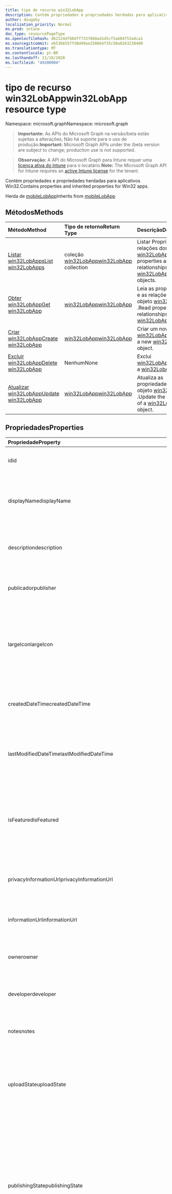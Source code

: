 ```yaml
---
title: tipo de recurso win32LobApp
description: Contém propriedades e propriedades herdadas para aplicativos Win32.
author: dougeby
localization_priority: Normal
ms.prod: intune
doc_type: resourcePageType
ms.openlocfilehash: d62124df60dff7337668a41d5cf5a604f53a4ca1
ms.sourcegitcommit: eb536655ffd8d49ae258664f35c50a8263238400
ms.translationtype: MT
ms.contentlocale: pt-BR
ms.lasthandoff: 11/18/2020
ms.locfileid: "49200004"
---
```

# <a name="win32lobapp-resource-type"></a><span data-ttu-id="bddbd-103">tipo de recurso win32LobApp</span><span class="sxs-lookup"><span data-stu-id="bddbd-103">win32LobApp resource type</span></span>

<span data-ttu-id="bddbd-104">Namespace: microsoft.graph</span><span class="sxs-lookup"><span data-stu-id="bddbd-104">Namespace: microsoft.graph</span></span>

> <span data-ttu-id="bddbd-105">**Importante:** As APIs do Microsoft Graph na versão/beta estão sujeitas a alterações; Não há suporte para o uso de produção.</span><span class="sxs-lookup"><span data-stu-id="bddbd-105">**Important:** Microsoft Graph APIs under the /beta version are subject to change; production use is not supported.</span></span>

> <span data-ttu-id="bddbd-106">**Observação:** A API do Microsoft Graph para Intune requer uma [licença ativa do Intune](https://go.microsoft.com/fwlink/?linkid=839381) para o locatário.</span><span class="sxs-lookup"><span data-stu-id="bddbd-106">**Note:** The Microsoft Graph API for Intune requires an [active Intune license](https://go.microsoft.com/fwlink/?linkid=839381) for the tenant.</span></span>

<span data-ttu-id="bddbd-107">Contém propriedades e propriedades herdadas para aplicativos Win32.</span><span class="sxs-lookup"><span data-stu-id="bddbd-107">Contains properties and inherited properties for Win32 apps.</span></span>


<span data-ttu-id="bddbd-108">Herda de [mobileLobApp](../resources/intune-apps-mobilelobapp.md)</span><span class="sxs-lookup"><span data-stu-id="bddbd-108">Inherits from [mobileLobApp](../resources/intune-apps-mobilelobapp.md)</span></span>

## <a name="methods"></a><span data-ttu-id="bddbd-109">Métodos</span><span class="sxs-lookup"><span data-stu-id="bddbd-109">Methods</span></span>
|<span data-ttu-id="bddbd-110">Método</span><span class="sxs-lookup"><span data-stu-id="bddbd-110">Method</span></span>|<span data-ttu-id="bddbd-111">Tipo de retorno</span><span class="sxs-lookup"><span data-stu-id="bddbd-111">Return Type</span></span>|<span data-ttu-id="bddbd-112">Descrição</span><span class="sxs-lookup"><span data-stu-id="bddbd-112">Description</span></span>|
|:---|:---|:---|
|[<span data-ttu-id="bddbd-113">Listar win32LobApps</span><span class="sxs-lookup"><span data-stu-id="bddbd-113">List win32LobApps</span></span>](../api/intune-apps-win32lobapp-list.md)|<span data-ttu-id="bddbd-114">coleção [win32LobApp](../resources/intune-apps-win32lobapp.md)</span><span class="sxs-lookup"><span data-stu-id="bddbd-114">[win32LobApp](../resources/intune-apps-win32lobapp.md) collection</span></span>|<span data-ttu-id="bddbd-115">Listar Propriedades e relações dos objetos [win32LobApp](../resources/intune-apps-win32lobapp.md) .</span><span class="sxs-lookup"><span data-stu-id="bddbd-115">List properties and relationships of the [win32LobApp](../resources/intune-apps-win32lobapp.md) objects.</span></span>|
|[<span data-ttu-id="bddbd-116">Obter win32LobApp</span><span class="sxs-lookup"><span data-stu-id="bddbd-116">Get win32LobApp</span></span>](../api/intune-apps-win32lobapp-get.md)|[<span data-ttu-id="bddbd-117">win32LobApp</span><span class="sxs-lookup"><span data-stu-id="bddbd-117">win32LobApp</span></span>](../resources/intune-apps-win32lobapp.md)|<span data-ttu-id="bddbd-118">Leia as propriedades e as relações do objeto [win32LobApp](../resources/intune-apps-win32lobapp.md) .</span><span class="sxs-lookup"><span data-stu-id="bddbd-118">Read properties and relationships of the [win32LobApp](../resources/intune-apps-win32lobapp.md) object.</span></span>|
|[<span data-ttu-id="bddbd-119">Criar win32LobApp</span><span class="sxs-lookup"><span data-stu-id="bddbd-119">Create win32LobApp</span></span>](../api/intune-apps-win32lobapp-create.md)|[<span data-ttu-id="bddbd-120">win32LobApp</span><span class="sxs-lookup"><span data-stu-id="bddbd-120">win32LobApp</span></span>](../resources/intune-apps-win32lobapp.md)|<span data-ttu-id="bddbd-121">Criar um novo objeto [win32LobApp](../resources/intune-apps-win32lobapp.md) .</span><span class="sxs-lookup"><span data-stu-id="bddbd-121">Create a new [win32LobApp](../resources/intune-apps-win32lobapp.md) object.</span></span>|
|[<span data-ttu-id="bddbd-122">Excluir win32LobApp</span><span class="sxs-lookup"><span data-stu-id="bddbd-122">Delete win32LobApp</span></span>](../api/intune-apps-win32lobapp-delete.md)|<span data-ttu-id="bddbd-123">Nenhum</span><span class="sxs-lookup"><span data-stu-id="bddbd-123">None</span></span>|<span data-ttu-id="bddbd-124">Exclui [win32LobApp](../resources/intune-apps-win32lobapp.md).</span><span class="sxs-lookup"><span data-stu-id="bddbd-124">Deletes a [win32LobApp](../resources/intune-apps-win32lobapp.md).</span></span>|
|[<span data-ttu-id="bddbd-125">Atualizar win32LobApp</span><span class="sxs-lookup"><span data-stu-id="bddbd-125">Update win32LobApp</span></span>](../api/intune-apps-win32lobapp-update.md)|[<span data-ttu-id="bddbd-126">win32LobApp</span><span class="sxs-lookup"><span data-stu-id="bddbd-126">win32LobApp</span></span>](../resources/intune-apps-win32lobapp.md)|<span data-ttu-id="bddbd-127">Atualiza as propriedades de um objeto [win32LobApp](../resources/intune-apps-win32lobapp.md) .</span><span class="sxs-lookup"><span data-stu-id="bddbd-127">Update the properties of a [win32LobApp](../resources/intune-apps-win32lobapp.md) object.</span></span>|

## <a name="properties"></a><span data-ttu-id="bddbd-128">Propriedades</span><span class="sxs-lookup"><span data-stu-id="bddbd-128">Properties</span></span>
|<span data-ttu-id="bddbd-129">Propriedade</span><span class="sxs-lookup"><span data-stu-id="bddbd-129">Property</span></span>|<span data-ttu-id="bddbd-130">Tipo</span><span class="sxs-lookup"><span data-stu-id="bddbd-130">Type</span></span>|<span data-ttu-id="bddbd-131">Descrição</span><span class="sxs-lookup"><span data-stu-id="bddbd-131">Description</span></span>|
|:---|:---|:---|
|<span data-ttu-id="bddbd-132">id</span><span class="sxs-lookup"><span data-stu-id="bddbd-132">id</span></span>|<span data-ttu-id="bddbd-133">String</span><span class="sxs-lookup"><span data-stu-id="bddbd-133">String</span></span>|<span data-ttu-id="bddbd-134">Chave da entidade.</span><span class="sxs-lookup"><span data-stu-id="bddbd-134">Key of the entity.</span></span> <span data-ttu-id="bddbd-135">Herdado de [mobileApp](../resources/intune-shared-mobileapp.md)</span><span class="sxs-lookup"><span data-stu-id="bddbd-135">Inherited from [mobileApp](../resources/intune-shared-mobileapp.md)</span></span>|
|<span data-ttu-id="bddbd-136">displayName</span><span class="sxs-lookup"><span data-stu-id="bddbd-136">displayName</span></span>|<span data-ttu-id="bddbd-137">String</span><span class="sxs-lookup"><span data-stu-id="bddbd-137">String</span></span>|<span data-ttu-id="bddbd-138">O título do aplicativo importado ou definido pelo administrador.</span><span class="sxs-lookup"><span data-stu-id="bddbd-138">The admin provided or imported title of the app.</span></span> <span data-ttu-id="bddbd-139">Herdado de [mobileApp](../resources/intune-shared-mobileapp.md)</span><span class="sxs-lookup"><span data-stu-id="bddbd-139">Inherited from [mobileApp](../resources/intune-shared-mobileapp.md)</span></span>|
|<span data-ttu-id="bddbd-140">description</span><span class="sxs-lookup"><span data-stu-id="bddbd-140">description</span></span>|<span data-ttu-id="bddbd-141">String</span><span class="sxs-lookup"><span data-stu-id="bddbd-141">String</span></span>|<span data-ttu-id="bddbd-142">A descrição do aplicativo.</span><span class="sxs-lookup"><span data-stu-id="bddbd-142">The description of the app.</span></span> <span data-ttu-id="bddbd-143">Herdado de [mobileApp](../resources/intune-shared-mobileapp.md)</span><span class="sxs-lookup"><span data-stu-id="bddbd-143">Inherited from [mobileApp](../resources/intune-shared-mobileapp.md)</span></span>|
|<span data-ttu-id="bddbd-144">publicador</span><span class="sxs-lookup"><span data-stu-id="bddbd-144">publisher</span></span>|<span data-ttu-id="bddbd-145">String</span><span class="sxs-lookup"><span data-stu-id="bddbd-145">String</span></span>|<span data-ttu-id="bddbd-146">O publicador do aplicativo.</span><span class="sxs-lookup"><span data-stu-id="bddbd-146">The publisher of the app.</span></span> <span data-ttu-id="bddbd-147">Herdado de [mobileApp](../resources/intune-shared-mobileapp.md)</span><span class="sxs-lookup"><span data-stu-id="bddbd-147">Inherited from [mobileApp](../resources/intune-shared-mobileapp.md)</span></span>|
|<span data-ttu-id="bddbd-148">largeIcon</span><span class="sxs-lookup"><span data-stu-id="bddbd-148">largeIcon</span></span>|[<span data-ttu-id="bddbd-149">mimeContent</span><span class="sxs-lookup"><span data-stu-id="bddbd-149">mimeContent</span></span>](../resources/intune-shared-mimecontent.md)|<span data-ttu-id="bddbd-150">O ícone grande, a ser exibido nos detalhes do aplicativo e usado para o carregamento do ícone.</span><span class="sxs-lookup"><span data-stu-id="bddbd-150">The large icon, to be displayed in the app details and used for upload of the icon.</span></span> <span data-ttu-id="bddbd-151">Herdado de [mobileApp](../resources/intune-shared-mobileapp.md)</span><span class="sxs-lookup"><span data-stu-id="bddbd-151">Inherited from [mobileApp](../resources/intune-shared-mobileapp.md)</span></span>|
|<span data-ttu-id="bddbd-152">createdDateTime</span><span class="sxs-lookup"><span data-stu-id="bddbd-152">createdDateTime</span></span>|<span data-ttu-id="bddbd-153">DateTimeOffset</span><span class="sxs-lookup"><span data-stu-id="bddbd-153">DateTimeOffset</span></span>|<span data-ttu-id="bddbd-154">A data e a hora da criação do aplicativo.</span><span class="sxs-lookup"><span data-stu-id="bddbd-154">The date and time the app was created.</span></span> <span data-ttu-id="bddbd-155">Herdado de [mobileApp](../resources/intune-shared-mobileapp.md)</span><span class="sxs-lookup"><span data-stu-id="bddbd-155">Inherited from [mobileApp](../resources/intune-shared-mobileapp.md)</span></span>|
|<span data-ttu-id="bddbd-156">lastModifiedDateTime</span><span class="sxs-lookup"><span data-stu-id="bddbd-156">lastModifiedDateTime</span></span>|<span data-ttu-id="bddbd-157">DateTimeOffset</span><span class="sxs-lookup"><span data-stu-id="bddbd-157">DateTimeOffset</span></span>|<span data-ttu-id="bddbd-158">A data e a hora que o aplicativo foi modificado pela última vez.</span><span class="sxs-lookup"><span data-stu-id="bddbd-158">The date and time the app was last modified.</span></span> <span data-ttu-id="bddbd-159">Herdado de [mobileApp](../resources/intune-shared-mobileapp.md)</span><span class="sxs-lookup"><span data-stu-id="bddbd-159">Inherited from [mobileApp](../resources/intune-shared-mobileapp.md)</span></span>|
|<span data-ttu-id="bddbd-160">isFeatured</span><span class="sxs-lookup"><span data-stu-id="bddbd-160">isFeatured</span></span>|<span data-ttu-id="bddbd-161">Boolean</span><span class="sxs-lookup"><span data-stu-id="bddbd-161">Boolean</span></span>|<span data-ttu-id="bddbd-162">O valor que indica se o aplicativo está marcado como em destaque pelo administrador. Herdado de [mobileApp](../resources/intune-shared-mobileapp.md)</span><span class="sxs-lookup"><span data-stu-id="bddbd-162">The value indicating whether the app is marked as featured by the admin. Inherited from [mobileApp](../resources/intune-shared-mobileapp.md)</span></span>|
|<span data-ttu-id="bddbd-163">privacyInformationUrl</span><span class="sxs-lookup"><span data-stu-id="bddbd-163">privacyInformationUrl</span></span>|<span data-ttu-id="bddbd-164">String</span><span class="sxs-lookup"><span data-stu-id="bddbd-164">String</span></span>|<span data-ttu-id="bddbd-165">A URL da declaração de privacidade.</span><span class="sxs-lookup"><span data-stu-id="bddbd-165">The privacy statement Url.</span></span> <span data-ttu-id="bddbd-166">Herdado de [mobileApp](../resources/intune-shared-mobileapp.md)</span><span class="sxs-lookup"><span data-stu-id="bddbd-166">Inherited from [mobileApp](../resources/intune-shared-mobileapp.md)</span></span>|
|<span data-ttu-id="bddbd-167">informationUrl</span><span class="sxs-lookup"><span data-stu-id="bddbd-167">informationUrl</span></span>|<span data-ttu-id="bddbd-168">String</span><span class="sxs-lookup"><span data-stu-id="bddbd-168">String</span></span>|<span data-ttu-id="bddbd-169">A URL de informações adicionais.</span><span class="sxs-lookup"><span data-stu-id="bddbd-169">The more information Url.</span></span> <span data-ttu-id="bddbd-170">Herdado de [mobileApp](../resources/intune-shared-mobileapp.md)</span><span class="sxs-lookup"><span data-stu-id="bddbd-170">Inherited from [mobileApp](../resources/intune-shared-mobileapp.md)</span></span>|
|<span data-ttu-id="bddbd-171">owner</span><span class="sxs-lookup"><span data-stu-id="bddbd-171">owner</span></span>|<span data-ttu-id="bddbd-172">String</span><span class="sxs-lookup"><span data-stu-id="bddbd-172">String</span></span>|<span data-ttu-id="bddbd-173">O proprietário do conteúdo.</span><span class="sxs-lookup"><span data-stu-id="bddbd-173">The owner of the app.</span></span> <span data-ttu-id="bddbd-174">Herdado de [mobileApp](../resources/intune-shared-mobileapp.md)</span><span class="sxs-lookup"><span data-stu-id="bddbd-174">Inherited from [mobileApp](../resources/intune-shared-mobileapp.md)</span></span>|
|<span data-ttu-id="bddbd-175">developer</span><span class="sxs-lookup"><span data-stu-id="bddbd-175">developer</span></span>|<span data-ttu-id="bddbd-176">String</span><span class="sxs-lookup"><span data-stu-id="bddbd-176">String</span></span>|<span data-ttu-id="bddbd-177">O desenvolvedor do aplicativo.</span><span class="sxs-lookup"><span data-stu-id="bddbd-177">The developer of the app.</span></span> <span data-ttu-id="bddbd-178">Herdado de [mobileApp](../resources/intune-shared-mobileapp.md)</span><span class="sxs-lookup"><span data-stu-id="bddbd-178">Inherited from [mobileApp](../resources/intune-shared-mobileapp.md)</span></span>|
|<span data-ttu-id="bddbd-179">notes</span><span class="sxs-lookup"><span data-stu-id="bddbd-179">notes</span></span>|<span data-ttu-id="bddbd-180">String</span><span class="sxs-lookup"><span data-stu-id="bddbd-180">String</span></span>|<span data-ttu-id="bddbd-181">Anotações do aplicativo.</span><span class="sxs-lookup"><span data-stu-id="bddbd-181">Notes for the app.</span></span> <span data-ttu-id="bddbd-182">Herdado de [mobileApp](../resources/intune-shared-mobileapp.md)</span><span class="sxs-lookup"><span data-stu-id="bddbd-182">Inherited from [mobileApp](../resources/intune-shared-mobileapp.md)</span></span>|
|<span data-ttu-id="bddbd-183">uploadState</span><span class="sxs-lookup"><span data-stu-id="bddbd-183">uploadState</span></span>|<span data-ttu-id="bddbd-184">Int32</span><span class="sxs-lookup"><span data-stu-id="bddbd-184">Int32</span></span>|<span data-ttu-id="bddbd-185">O estado de upload.</span><span class="sxs-lookup"><span data-stu-id="bddbd-185">The upload state.</span></span> <span data-ttu-id="bddbd-186">Os valores possíveis são: 0- `Not Ready` , 1- `Ready` , 2- `Processing` .</span><span class="sxs-lookup"><span data-stu-id="bddbd-186">Possible values are: 0 - `Not Ready`, 1 - `Ready`, 2 - `Processing`.</span></span> <span data-ttu-id="bddbd-187">Herdado de [mobileApp](../resources/intune-shared-mobileapp.md)</span><span class="sxs-lookup"><span data-stu-id="bddbd-187">Inherited from [mobileApp](../resources/intune-shared-mobileapp.md)</span></span>|
|<span data-ttu-id="bddbd-188">publishingState</span><span class="sxs-lookup"><span data-stu-id="bddbd-188">publishingState</span></span>|[<span data-ttu-id="bddbd-189">mobileAppPublishingState</span><span class="sxs-lookup"><span data-stu-id="bddbd-189">mobileAppPublishingState</span></span>](../resources/intune-apps-mobileapppublishingstate.md)|<span data-ttu-id="bddbd-190">O estado de publicação do aplicativo.</span><span class="sxs-lookup"><span data-stu-id="bddbd-190">The publishing state for the app.</span></span> <span data-ttu-id="bddbd-191">O aplicativo não pode ser assinado, a menos que ele seja publicado.</span><span class="sxs-lookup"><span data-stu-id="bddbd-191">The app cannot be assigned unless the app is published.</span></span> <span data-ttu-id="bddbd-192">Herdado de [mobileApp](../resources/intune-shared-mobileapp.md).</span><span class="sxs-lookup"><span data-stu-id="bddbd-192">Inherited from [mobileApp](../resources/intune-shared-mobileapp.md).</span></span> <span data-ttu-id="bddbd-193">Os valores possíveis são: `notPublished`, `processing`, `published`.</span><span class="sxs-lookup"><span data-stu-id="bddbd-193">Possible values are: `notPublished`, `processing`, `published`.</span></span>|
|<span data-ttu-id="bddbd-194">isAssigned</span><span class="sxs-lookup"><span data-stu-id="bddbd-194">isAssigned</span></span>|<span data-ttu-id="bddbd-195">Boolean</span><span class="sxs-lookup"><span data-stu-id="bddbd-195">Boolean</span></span>|<span data-ttu-id="bddbd-196">O valor que indica se o aplicativo é atribuído a pelo menos um grupo.</span><span class="sxs-lookup"><span data-stu-id="bddbd-196">The value indicating whether the app is assigned to at least one group.</span></span> <span data-ttu-id="bddbd-197">Herdado de [mobileApp](../resources/intune-shared-mobileapp.md)</span><span class="sxs-lookup"><span data-stu-id="bddbd-197">Inherited from [mobileApp](../resources/intune-shared-mobileapp.md)</span></span>|
|<span data-ttu-id="bddbd-198">roleScopeTagIds</span><span class="sxs-lookup"><span data-stu-id="bddbd-198">roleScopeTagIds</span></span>|<span data-ttu-id="bddbd-199">Coleção de cadeias de caracteres</span><span class="sxs-lookup"><span data-stu-id="bddbd-199">String collection</span></span>|<span data-ttu-id="bddbd-200">Lista de IDs de marca de escopo para este aplicativo móvel.</span><span class="sxs-lookup"><span data-stu-id="bddbd-200">List of scope tag ids for this mobile app.</span></span> <span data-ttu-id="bddbd-201">Herdado de [mobileApp](../resources/intune-shared-mobileapp.md)</span><span class="sxs-lookup"><span data-stu-id="bddbd-201">Inherited from [mobileApp](../resources/intune-shared-mobileapp.md)</span></span>|
|<span data-ttu-id="bddbd-202">dependentAppCount</span><span class="sxs-lookup"><span data-stu-id="bddbd-202">dependentAppCount</span></span>|<span data-ttu-id="bddbd-203">Int32</span><span class="sxs-lookup"><span data-stu-id="bddbd-203">Int32</span></span>|<span data-ttu-id="bddbd-204">O número total de dependências do aplicativo filho.</span><span class="sxs-lookup"><span data-stu-id="bddbd-204">The total number of dependencies the child app has.</span></span> <span data-ttu-id="bddbd-205">Herdado de [mobileApp](../resources/intune-shared-mobileapp.md)</span><span class="sxs-lookup"><span data-stu-id="bddbd-205">Inherited from [mobileApp](../resources/intune-shared-mobileapp.md)</span></span>|
|<span data-ttu-id="bddbd-206">supersedingAppCount</span><span class="sxs-lookup"><span data-stu-id="bddbd-206">supersedingAppCount</span></span>|<span data-ttu-id="bddbd-207">Int32</span><span class="sxs-lookup"><span data-stu-id="bddbd-207">Int32</span></span>|<span data-ttu-id="bddbd-208">O número total de aplicativos que este aplicativo substitui direta ou indiretamente.</span><span class="sxs-lookup"><span data-stu-id="bddbd-208">The total number of apps this app directly or indirectly supersedes.</span></span> <span data-ttu-id="bddbd-209">Herdado de [mobileApp](../resources/intune-shared-mobileapp.md)</span><span class="sxs-lookup"><span data-stu-id="bddbd-209">Inherited from [mobileApp](../resources/intune-shared-mobileapp.md)</span></span>|
|<span data-ttu-id="bddbd-210">supersededAppCount</span><span class="sxs-lookup"><span data-stu-id="bddbd-210">supersededAppCount</span></span>|<span data-ttu-id="bddbd-211">Int32</span><span class="sxs-lookup"><span data-stu-id="bddbd-211">Int32</span></span>|<span data-ttu-id="bddbd-212">O número total de aplicativos que este aplicativo está substituindo direta ou indiretamente por.</span><span class="sxs-lookup"><span data-stu-id="bddbd-212">The total number of apps this app is directly or indirectly superseded by.</span></span> <span data-ttu-id="bddbd-213">Herdado de [mobileApp](../resources/intune-shared-mobileapp.md)</span><span class="sxs-lookup"><span data-stu-id="bddbd-213">Inherited from [mobileApp](../resources/intune-shared-mobileapp.md)</span></span>|
|<span data-ttu-id="bddbd-214">committedContentVersion</span><span class="sxs-lookup"><span data-stu-id="bddbd-214">committedContentVersion</span></span>|<span data-ttu-id="bddbd-215">String</span><span class="sxs-lookup"><span data-stu-id="bddbd-215">String</span></span>|<span data-ttu-id="bddbd-216">A versão do conteúdo interno confirmado.</span><span class="sxs-lookup"><span data-stu-id="bddbd-216">The internal committed content version.</span></span> <span data-ttu-id="bddbd-217">Herdado de [mobileLobApp](../resources/intune-apps-mobilelobapp.md)</span><span class="sxs-lookup"><span data-stu-id="bddbd-217">Inherited from [mobileLobApp](../resources/intune-apps-mobilelobapp.md)</span></span>|
|<span data-ttu-id="bddbd-218">fileName</span><span class="sxs-lookup"><span data-stu-id="bddbd-218">fileName</span></span>|<span data-ttu-id="bddbd-219">String</span><span class="sxs-lookup"><span data-stu-id="bddbd-219">String</span></span>|<span data-ttu-id="bddbd-220">O nome do arquivo do aplicativo Lob principal.</span><span class="sxs-lookup"><span data-stu-id="bddbd-220">The name of the main Lob application file.</span></span> <span data-ttu-id="bddbd-221">Herdado de [mobileLobApp](../resources/intune-apps-mobilelobapp.md)</span><span class="sxs-lookup"><span data-stu-id="bddbd-221">Inherited from [mobileLobApp](../resources/intune-apps-mobilelobapp.md)</span></span>|
|<span data-ttu-id="bddbd-222">size</span><span class="sxs-lookup"><span data-stu-id="bddbd-222">size</span></span>|<span data-ttu-id="bddbd-223">Int64</span><span class="sxs-lookup"><span data-stu-id="bddbd-223">Int64</span></span>|<span data-ttu-id="bddbd-224">O tamanho total, incluindo todos os arquivos carregados.</span><span class="sxs-lookup"><span data-stu-id="bddbd-224">The total size, including all uploaded files.</span></span> <span data-ttu-id="bddbd-225">Herdado de [mobileLobApp](../resources/intune-apps-mobilelobapp.md)</span><span class="sxs-lookup"><span data-stu-id="bddbd-225">Inherited from [mobileLobApp](../resources/intune-apps-mobilelobapp.md)</span></span>|
|<span data-ttu-id="bddbd-226">installCommandLine</span><span class="sxs-lookup"><span data-stu-id="bddbd-226">installCommandLine</span></span>|<span data-ttu-id="bddbd-227">String</span><span class="sxs-lookup"><span data-stu-id="bddbd-227">String</span></span>|<span data-ttu-id="bddbd-228">A linha de comando para instalar este aplicativo</span><span class="sxs-lookup"><span data-stu-id="bddbd-228">The command line to install this app</span></span>|
|<span data-ttu-id="bddbd-229">uninstallCommandLine</span><span class="sxs-lookup"><span data-stu-id="bddbd-229">uninstallCommandLine</span></span>|<span data-ttu-id="bddbd-230">String</span><span class="sxs-lookup"><span data-stu-id="bddbd-230">String</span></span>|<span data-ttu-id="bddbd-231">A linha de comando para desinstalar este aplicativo</span><span class="sxs-lookup"><span data-stu-id="bddbd-231">The command line to uninstall this app</span></span>|
|<span data-ttu-id="bddbd-232">applicableArchitectures</span><span class="sxs-lookup"><span data-stu-id="bddbd-232">applicableArchitectures</span></span>|[<span data-ttu-id="bddbd-233">windowsArchitecture</span><span class="sxs-lookup"><span data-stu-id="bddbd-233">windowsArchitecture</span></span>](../resources/intune-apps-windowsarchitecture.md)|<span data-ttu-id="bddbd-234">As arquiteturas do Windows nas quais este aplicativo pode ser executado.</span><span class="sxs-lookup"><span data-stu-id="bddbd-234">The Windows architecture(s) for which this app can run on.</span></span> <span data-ttu-id="bddbd-235">Os possíveis valores são: `none`, `x86`, `x64`, `arm`, `neutral`, `arm64`.</span><span class="sxs-lookup"><span data-stu-id="bddbd-235">Possible values are: `none`, `x86`, `x64`, `arm`, `neutral`, `arm64`.</span></span>|
|<span data-ttu-id="bddbd-236">minimumSupportedOperatingSystem</span><span class="sxs-lookup"><span data-stu-id="bddbd-236">minimumSupportedOperatingSystem</span></span>|[<span data-ttu-id="bddbd-237">windowsMinimumOperatingSystem</span><span class="sxs-lookup"><span data-stu-id="bddbd-237">windowsMinimumOperatingSystem</span></span>](../resources/intune-apps-windowsminimumoperatingsystem.md)|<span data-ttu-id="bddbd-238">O valor do sistema de operacional mínimo aplicável.</span><span class="sxs-lookup"><span data-stu-id="bddbd-238">The value for the minimum applicable operating system.</span></span>|
|<span data-ttu-id="bddbd-239">minimumFreeDiskSpaceInMB</span><span class="sxs-lookup"><span data-stu-id="bddbd-239">minimumFreeDiskSpaceInMB</span></span>|<span data-ttu-id="bddbd-240">Int32</span><span class="sxs-lookup"><span data-stu-id="bddbd-240">Int32</span></span>|<span data-ttu-id="bddbd-241">O valor para o espaço livre mínimo em disco necessário para instalar esse aplicativo.</span><span class="sxs-lookup"><span data-stu-id="bddbd-241">The value for the minimum free disk space which is required to install this app.</span></span>|
|<span data-ttu-id="bddbd-242">minimumMemoryInMB</span><span class="sxs-lookup"><span data-stu-id="bddbd-242">minimumMemoryInMB</span></span>|<span data-ttu-id="bddbd-243">Int32</span><span class="sxs-lookup"><span data-stu-id="bddbd-243">Int32</span></span>|<span data-ttu-id="bddbd-244">O valor da memória física mínima exigida para instalar esse aplicativo.</span><span class="sxs-lookup"><span data-stu-id="bddbd-244">The value for the minimum physical memory which is required to install this app.</span></span>|
|<span data-ttu-id="bddbd-245">minimumNumberOfProcessors</span><span class="sxs-lookup"><span data-stu-id="bddbd-245">minimumNumberOfProcessors</span></span>|<span data-ttu-id="bddbd-246">Int32</span><span class="sxs-lookup"><span data-stu-id="bddbd-246">Int32</span></span>|<span data-ttu-id="bddbd-247">O valor para o número mínimo de processadores necessários para instalar esse aplicativo.</span><span class="sxs-lookup"><span data-stu-id="bddbd-247">The value for the minimum number of processors which is required to install this app.</span></span>|
|<span data-ttu-id="bddbd-248">minimumCpuSpeedInMHz</span><span class="sxs-lookup"><span data-stu-id="bddbd-248">minimumCpuSpeedInMHz</span></span>|<span data-ttu-id="bddbd-249">Int32</span><span class="sxs-lookup"><span data-stu-id="bddbd-249">Int32</span></span>|<span data-ttu-id="bddbd-250">O valor para a velocidade de CPU mínima necessária para instalar este aplicativo.</span><span class="sxs-lookup"><span data-stu-id="bddbd-250">The value for the minimum CPU speed which is required to install this app.</span></span>|
|<span data-ttu-id="bddbd-251">detectionRules</span><span class="sxs-lookup"><span data-stu-id="bddbd-251">detectionRules</span></span>|<span data-ttu-id="bddbd-252">coleção [win32LobAppDetection](../resources/intune-apps-win32lobappdetection.md)</span><span class="sxs-lookup"><span data-stu-id="bddbd-252">[win32LobAppDetection](../resources/intune-apps-win32lobappdetection.md) collection</span></span>|<span data-ttu-id="bddbd-253">As regras de detecção para detectar o aplicativo de LoB (linha de negócios) do Win32.</span><span class="sxs-lookup"><span data-stu-id="bddbd-253">The detection rules to detect Win32 Line of Business (LoB) app.</span></span>|
|<span data-ttu-id="bddbd-254">requirementRules</span><span class="sxs-lookup"><span data-stu-id="bddbd-254">requirementRules</span></span>|<span data-ttu-id="bddbd-255">coleção [win32LobAppRequirement](../resources/intune-apps-win32lobapprequirement.md)</span><span class="sxs-lookup"><span data-stu-id="bddbd-255">[win32LobAppRequirement](../resources/intune-apps-win32lobapprequirement.md) collection</span></span>|<span data-ttu-id="bddbd-256">As regras de requisito para detectar o aplicativo de LoB (linha de negócios) do Win32.</span><span class="sxs-lookup"><span data-stu-id="bddbd-256">The requirement rules to detect Win32 Line of Business (LoB) app.</span></span>|
|<span data-ttu-id="bddbd-257">regras</span><span class="sxs-lookup"><span data-stu-id="bddbd-257">rules</span></span>|<span data-ttu-id="bddbd-258">coleção [win32LobAppRule](../resources/intune-apps-win32lobapprule.md)</span><span class="sxs-lookup"><span data-stu-id="bddbd-258">[win32LobAppRule](../resources/intune-apps-win32lobapprule.md) collection</span></span>|<span data-ttu-id="bddbd-259">As regras de detecção e requisitos para este aplicativo.</span><span class="sxs-lookup"><span data-stu-id="bddbd-259">The detection and requirement rules for this app.</span></span>|
|<span data-ttu-id="bddbd-260">installExperience</span><span class="sxs-lookup"><span data-stu-id="bddbd-260">installExperience</span></span>|[<span data-ttu-id="bddbd-261">win32LobAppInstallExperience</span><span class="sxs-lookup"><span data-stu-id="bddbd-261">win32LobAppInstallExperience</span></span>](../resources/intune-apps-win32lobappinstallexperience.md)|<span data-ttu-id="bddbd-262">A experiência de instalação para este aplicativo.</span><span class="sxs-lookup"><span data-stu-id="bddbd-262">The install experience for this app.</span></span>|
|<span data-ttu-id="bddbd-263">returnCodes</span><span class="sxs-lookup"><span data-stu-id="bddbd-263">returnCodes</span></span>|<span data-ttu-id="bddbd-264">coleção [win32LobAppReturnCode](../resources/intune-apps-win32lobappreturncode.md)</span><span class="sxs-lookup"><span data-stu-id="bddbd-264">[win32LobAppReturnCode](../resources/intune-apps-win32lobappreturncode.md) collection</span></span>|<span data-ttu-id="bddbd-265">Os códigos de retorno para o comportamento pós-instalação.</span><span class="sxs-lookup"><span data-stu-id="bddbd-265">The return codes for post installation behavior.</span></span>|
|<span data-ttu-id="bddbd-266">msiInformation</span><span class="sxs-lookup"><span data-stu-id="bddbd-266">msiInformation</span></span>|[<span data-ttu-id="bddbd-267">win32LobAppMsiInformation</span><span class="sxs-lookup"><span data-stu-id="bddbd-267">win32LobAppMsiInformation</span></span>](../resources/intune-apps-win32lobappmsiinformation.md)|<span data-ttu-id="bddbd-268">Os detalhes do MSI, se este aplicativo Win32 for um aplicativo MSI.</span><span class="sxs-lookup"><span data-stu-id="bddbd-268">The MSI details if this Win32 app is an MSI app.</span></span>|
|<span data-ttu-id="bddbd-269">setupFilePath</span><span class="sxs-lookup"><span data-stu-id="bddbd-269">setupFilePath</span></span>|<span data-ttu-id="bddbd-270">String</span><span class="sxs-lookup"><span data-stu-id="bddbd-270">String</span></span>|<span data-ttu-id="bddbd-271">O caminho relativo do arquivo de instalação no pacote Win32LobApp criptografado.</span><span class="sxs-lookup"><span data-stu-id="bddbd-271">The relative path of the setup file in the encrypted Win32LobApp package.</span></span>|
|<span data-ttu-id="bddbd-272">minimumSupportedWindowsRelease</span><span class="sxs-lookup"><span data-stu-id="bddbd-272">minimumSupportedWindowsRelease</span></span>|<span data-ttu-id="bddbd-273">String</span><span class="sxs-lookup"><span data-stu-id="bddbd-273">String</span></span>|<span data-ttu-id="bddbd-274">O valor da versão mínima com suporte do Windows.</span><span class="sxs-lookup"><span data-stu-id="bddbd-274">The value for the minimum supported windows release.</span></span>|
|<span data-ttu-id="bddbd-275">displayVersion</span><span class="sxs-lookup"><span data-stu-id="bddbd-275">displayVersion</span></span>|<span data-ttu-id="bddbd-276">String</span><span class="sxs-lookup"><span data-stu-id="bddbd-276">String</span></span>|<span data-ttu-id="bddbd-277">A versão exibida no UX para este aplicativo.</span><span class="sxs-lookup"><span data-stu-id="bddbd-277">The version displayed in the UX for this app.</span></span>|

## <a name="relationships"></a><span data-ttu-id="bddbd-278">Relações</span><span class="sxs-lookup"><span data-stu-id="bddbd-278">Relationships</span></span>
|<span data-ttu-id="bddbd-279">Relação</span><span class="sxs-lookup"><span data-stu-id="bddbd-279">Relationship</span></span>|<span data-ttu-id="bddbd-280">Tipo</span><span class="sxs-lookup"><span data-stu-id="bddbd-280">Type</span></span>|<span data-ttu-id="bddbd-281">Descrição</span><span class="sxs-lookup"><span data-stu-id="bddbd-281">Description</span></span>|
|:---|:---|:---|
|<span data-ttu-id="bddbd-282">categories</span><span class="sxs-lookup"><span data-stu-id="bddbd-282">categories</span></span>|<span data-ttu-id="bddbd-283">Coleção [mobileAppCategory](../resources/intune-apps-mobileappcategory.md)</span><span class="sxs-lookup"><span data-stu-id="bddbd-283">[mobileAppCategory](../resources/intune-apps-mobileappcategory.md) collection</span></span>|<span data-ttu-id="bddbd-284">A lista de categorias para este aplicativo.</span><span class="sxs-lookup"><span data-stu-id="bddbd-284">The list of categories for this app.</span></span> <span data-ttu-id="bddbd-285">Herdado de [mobileApp](../resources/intune-shared-mobileapp.md)</span><span class="sxs-lookup"><span data-stu-id="bddbd-285">Inherited from [mobileApp](../resources/intune-shared-mobileapp.md)</span></span>|
|<span data-ttu-id="bddbd-286">assignments</span><span class="sxs-lookup"><span data-stu-id="bddbd-286">assignments</span></span>|<span data-ttu-id="bddbd-287">Coleção [mobileAppAssignment](../resources/intune-apps-mobileappassignment.md)</span><span class="sxs-lookup"><span data-stu-id="bddbd-287">[mobileAppAssignment](../resources/intune-apps-mobileappassignment.md) collection</span></span>|<span data-ttu-id="bddbd-288">A lista de atribuições de grupo para esse aplicativo móvel.</span><span class="sxs-lookup"><span data-stu-id="bddbd-288">The list of group assignments for this mobile app.</span></span> <span data-ttu-id="bddbd-289">Herdado de [mobileApp](../resources/intune-shared-mobileapp.md)</span><span class="sxs-lookup"><span data-stu-id="bddbd-289">Inherited from [mobileApp](../resources/intune-shared-mobileapp.md)</span></span>|
|<span data-ttu-id="bddbd-290">installSummary</span><span class="sxs-lookup"><span data-stu-id="bddbd-290">installSummary</span></span>|[<span data-ttu-id="bddbd-291">mobileAppInstallSummary</span><span class="sxs-lookup"><span data-stu-id="bddbd-291">mobileAppInstallSummary</span></span>](../resources/intune-apps-mobileappinstallsummary.md)|<span data-ttu-id="bddbd-292">Resumo de instalação do aplicativo móvel.</span><span class="sxs-lookup"><span data-stu-id="bddbd-292">Mobile App Install Summary.</span></span> <span data-ttu-id="bddbd-293">Herdado de [mobileApp](../resources/intune-shared-mobileapp.md)</span><span class="sxs-lookup"><span data-stu-id="bddbd-293">Inherited from [mobileApp](../resources/intune-shared-mobileapp.md)</span></span>|
|<span data-ttu-id="bddbd-294">deviceStatuses</span><span class="sxs-lookup"><span data-stu-id="bddbd-294">deviceStatuses</span></span>|<span data-ttu-id="bddbd-295">coleção [mobileAppInstallStatus](../resources/intune-apps-mobileappinstallstatus.md)</span><span class="sxs-lookup"><span data-stu-id="bddbd-295">[mobileAppInstallStatus](../resources/intune-apps-mobileappinstallstatus.md) collection</span></span>|<span data-ttu-id="bddbd-296">A lista de Estados de instalação para este aplicativo móvel.</span><span class="sxs-lookup"><span data-stu-id="bddbd-296">The list of installation states for this mobile app.</span></span> <span data-ttu-id="bddbd-297">Herdado de [mobileApp](../resources/intune-shared-mobileapp.md)</span><span class="sxs-lookup"><span data-stu-id="bddbd-297">Inherited from [mobileApp](../resources/intune-shared-mobileapp.md)</span></span>|
|<span data-ttu-id="bddbd-298">userStatuses</span><span class="sxs-lookup"><span data-stu-id="bddbd-298">userStatuses</span></span>|<span data-ttu-id="bddbd-299">coleção [userAppInstallStatus](../resources/intune-apps-userappinstallstatus.md)</span><span class="sxs-lookup"><span data-stu-id="bddbd-299">[userAppInstallStatus](../resources/intune-apps-userappinstallstatus.md) collection</span></span>|<span data-ttu-id="bddbd-300">A lista de Estados de instalação para este aplicativo móvel.</span><span class="sxs-lookup"><span data-stu-id="bddbd-300">The list of installation states for this mobile app.</span></span> <span data-ttu-id="bddbd-301">Herdado de [mobileApp](../resources/intune-shared-mobileapp.md)</span><span class="sxs-lookup"><span data-stu-id="bddbd-301">Inherited from [mobileApp](../resources/intune-shared-mobileapp.md)</span></span>|
|<span data-ttu-id="bddbd-302">relações</span><span class="sxs-lookup"><span data-stu-id="bddbd-302">relationships</span></span>|<span data-ttu-id="bddbd-303">coleção [mobileAppRelationship](../resources/intune-apps-mobileapprelationship.md)</span><span class="sxs-lookup"><span data-stu-id="bddbd-303">[mobileAppRelationship](../resources/intune-apps-mobileapprelationship.md) collection</span></span>|<span data-ttu-id="bddbd-304">O conjunto de relações diretas para este aplicativo.</span><span class="sxs-lookup"><span data-stu-id="bddbd-304">The set of direct relationships for this app.</span></span> <span data-ttu-id="bddbd-305">Herdado de [mobileApp](../resources/intune-shared-mobileapp.md)</span><span class="sxs-lookup"><span data-stu-id="bddbd-305">Inherited from [mobileApp](../resources/intune-shared-mobileapp.md)</span></span>|
|<span data-ttu-id="bddbd-306">contentVersions</span><span class="sxs-lookup"><span data-stu-id="bddbd-306">contentVersions</span></span>|<span data-ttu-id="bddbd-307">Coleção [mobileAppContent](../resources/intune-apps-mobileappcontent.md)</span><span class="sxs-lookup"><span data-stu-id="bddbd-307">[mobileAppContent](../resources/intune-apps-mobileappcontent.md) collection</span></span>|<span data-ttu-id="bddbd-308">A lista das versões de conteúdo deste aplicativo.</span><span class="sxs-lookup"><span data-stu-id="bddbd-308">The list of content versions for this app.</span></span> <span data-ttu-id="bddbd-309">Herdado de [mobileLobApp](../resources/intune-apps-mobilelobapp.md)</span><span class="sxs-lookup"><span data-stu-id="bddbd-309">Inherited from [mobileLobApp](../resources/intune-apps-mobilelobapp.md)</span></span>|

## <a name="json-representation"></a><span data-ttu-id="bddbd-310">Representação JSON</span><span class="sxs-lookup"><span data-stu-id="bddbd-310">JSON Representation</span></span>
<span data-ttu-id="bddbd-311">Veja a seguir uma representação JSON do recurso.</span><span class="sxs-lookup"><span data-stu-id="bddbd-311">Here is a JSON representation of the resource.</span></span>
<!-- {
  "blockType": "resource",
  "keyProperty": "id",
  "@odata.type": "microsoft.graph.win32LobApp"
}
-->
``` json
{
  "@odata.type": "#microsoft.graph.win32LobApp",
  "id": "String (identifier)",
  "displayName": "String",
  "description": "String",
  "publisher": "String",
  "largeIcon": {
    "@odata.type": "microsoft.graph.mimeContent",
    "type": "String",
    "value": "binary"
  },
  "createdDateTime": "String (timestamp)",
  "lastModifiedDateTime": "String (timestamp)",
  "isFeatured": true,
  "privacyInformationUrl": "String",
  "informationUrl": "String",
  "owner": "String",
  "developer": "String",
  "notes": "String",
  "uploadState": 1024,
  "publishingState": "String",
  "isAssigned": true,
  "roleScopeTagIds": [
    "String"
  ],
  "dependentAppCount": 1024,
  "supersedingAppCount": 1024,
  "supersededAppCount": 1024,
  "committedContentVersion": "String",
  "fileName": "String",
  "size": 1024,
  "installCommandLine": "String",
  "uninstallCommandLine": "String",
  "applicableArchitectures": "String",
  "minimumSupportedOperatingSystem": {
    "@odata.type": "microsoft.graph.windowsMinimumOperatingSystem",
    "v8_0": true,
    "v8_1": true,
    "v10_0": true,
    "v10_1607": true,
    "v10_1703": true,
    "v10_1709": true,
    "v10_1803": true,
    "v10_1809": true,
    "v10_1903": true
  },
  "minimumFreeDiskSpaceInMB": 1024,
  "minimumMemoryInMB": 1024,
  "minimumNumberOfProcessors": 1024,
  "minimumCpuSpeedInMHz": 1024,
  "detectionRules": [
    {
      "@odata.type": "microsoft.graph.win32LobAppRegistryDetection",
      "check32BitOn64System": true,
      "keyPath": "String",
      "valueName": "String",
      "detectionType": "String",
      "operator": "String",
      "detectionValue": "String"
    }
  ],
  "requirementRules": [
    {
      "@odata.type": "microsoft.graph.win32LobAppRegistryRequirement",
      "operator": "String",
      "detectionValue": "String",
      "check32BitOn64System": true,
      "keyPath": "String",
      "valueName": "String",
      "detectionType": "String"
    }
  ],
  "rules": [
    {
      "@odata.type": "microsoft.graph.win32LobAppRegistryRule",
      "ruleType": "String",
      "check32BitOn64System": true,
      "keyPath": "String",
      "valueName": "String",
      "operationType": "String",
      "operator": "String",
      "comparisonValue": "String"
    }
  ],
  "installExperience": {
    "@odata.type": "microsoft.graph.win32LobAppInstallExperience",
    "runAsAccount": "String",
    "deviceRestartBehavior": "String"
  },
  "returnCodes": [
    {
      "@odata.type": "microsoft.graph.win32LobAppReturnCode",
      "returnCode": 1024,
      "type": "String"
    }
  ],
  "msiInformation": {
    "@odata.type": "microsoft.graph.win32LobAppMsiInformation",
    "productCode": "String",
    "productVersion": "String",
    "upgradeCode": "String",
    "requiresReboot": true,
    "packageType": "String",
    "productName": "String",
    "publisher": "String"
  },
  "setupFilePath": "String",
  "minimumSupportedWindowsRelease": "String",
  "displayVersion": "String"
}
```




